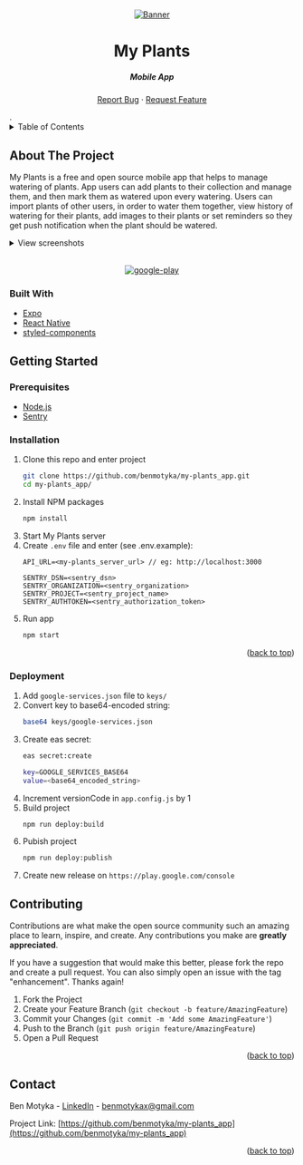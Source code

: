 <a name="readme-top"></a>

<br />
<div align="center">
  <a href="https://github.com/benmotyka/my-plants_app">
    <img src="readme/banner.png" alt="Banner">
  </a>
  <h1 align="center">My Plants</h1>
  <h5 align="center">Mobile App</h5>
  <p align="center">
    <a href="https://github.com/benmotyka/my-plants_app/issues">Report Bug</a>
    ·
    <a href="https://github.com/benmotyka/my-plants_app/issues">Request Feature</a>
  </p>
</div>

<!-- TABLE OF CONTENTS -->.
<details>
  <summary>Table of Contents</summary>
  <ol>
    <li>
      <a href="#about-the-project">About The Project</a>
      <ul>
        <li><a href="#built-with">Built With</a></li>
      </ul>
    </li>
    <li>
      <a href="#getting-started">Getting Started</a>
      <ul>
        <li><a href="#prerequisites">Prerequisites</a></li>
        <li><a href="#installation">Installation</a></li>
        <li><a href="#deployment">Deployment</a></li>
      </ul>
    </li>
    <li><a href="#contributing">Contributing</a></li>
    <li><a href="#contact">Contact</a></li>
    <li><a href="#acknowledgments">Acknowledgments</a></li>
  </ol>
</details>

<!-- ABOUT THE PROJECT -->

## About The Project

My Plants is a free and open source mobile app that helps to manage watering of plants. App users can add plants to their collection and manage them, and then mark them as watered upon every watering. Users can import plants of other users, in order to water them together, view history of watering for their plants, add images to their plants or set reminders so they get push notification when the plant should be watered. 

<details>
	<summary>View screenshots</summary>

<p align="center">
  <img src="readme/screenshots/1.png" width="360" height="800"/>
  <img src="readme/screenshots/2.png" width="360" height="800"/>
  <img src="readme/screenshots/3.png" width="360" height="800"/>
  <img src="readme/screenshots/4.png" width="360" height="800"/>
  <img src="readme/screenshots/5.png" width="360" height="800"/>
  <img src="readme/screenshots/6.png" width="360" height="800"/>
</p>

</details>

<br />

<p align="center">
  <!-- <a href="https://apps.apple.com">
    <img alt="app-store" src="readme/app-store.png" />
  </a> -->
  <a href="https://play.google.com/store/apps/details?id=com.benmotyka.myplants">
    <img alt="google-play" src="readme/google-play.png" />
  </a>
</p>

### Built With

* [Expo](https://expo.dev/)
* [React Native](https://reactnative.dev/)
* [styled-components](https://styled-components.com/)

<!-- GETTING STARTED -->

## Getting Started

### Prerequisites

- [Node.js](https://nodejs.org/en/download/)
- [Sentry](https://sentry.io/)

### Installation

1. Clone this repo and enter project
   ```sh
   git clone https://github.com/benmotyka/my-plants_app.git
   cd my-plants_app/
   ```
2. Install NPM packages
   ```sh
   npm install
   ```
3. Start My Plants server
4. Create `.env` file and enter (see .env.example):
   ```
   API_URL=<my-plants_server_url> // eg: http://localhost:3000

   SENTRY_DSN=<sentry_dsn>
   SENTRY_ORGANIZATION=<sentry_organization>
   SENTRY_PROJECT=<sentry_project_name>
   SENTRY_AUTHTOKEN=<sentry_authorization_token>
   ```
5. Run app
   ```sh
   npm start
   ```

<p align="right">(<a href="#readme-top">back to top</a>)</p>

### Deployment

1. Add `google-services.json` file to `keys/`
2. Convert key to base64-encoded string: 
   ```sh
   base64 keys/google-services.json
   ```
3. Create eas secret:
   ```sh
   eas secret:create
   
   key=GOOGLE_SERVICES_BASE64
   value=<base64_encoded_string>
   ```
4. Increment versionCode in `app.config.js` by 1
5. Build project
   ```sh
   npm run deploy:build
   ```
6. Pubish project
   ```sh
   npm run deploy:publish  
   ```
7. Create new release on `https://play.google.com/console`

## Contributing

Contributions are what make the open source community such an amazing place to learn, inspire, and create. Any contributions you make are **greatly appreciated**.

If you have a suggestion that would make this better, please fork the repo and create a pull request. You can also simply open an issue with the tag "enhancement".
Thanks again!

1. Fork the Project
2. Create your Feature Branch (`git checkout -b feature/AmazingFeature`)
3. Commit your Changes (`git commit -m 'Add some AmazingFeature'`)
4. Push to the Branch (`git push origin feature/AmazingFeature`)
5. Open a Pull Request

<p align="right">(<a href="#readme-top">back to top</a>)</p>

## Contact

Ben Motyka - [LinkedIn](https://www.linkedin.com/in/ben-motyka-97a729240/) - benmotykax@gmail.com

Project Link: [https://github.com/benmotyka/my-plants_app](https://github.com/benmotyka/my-plants_app)

<p align="right">(<a href="#readme-top">back to top</a>)</p>

